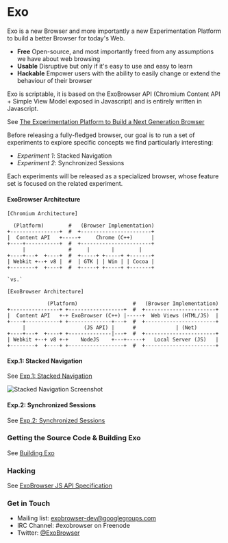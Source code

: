 Exo
====


Exo is a new Browser and more importantly a new Experimentation Platform to build a better Browser for today's Web.

- **Free** Open-source, and most importantly freed from any assumptions we have about web browsing
- **Usable** Disruptive but only if it's easy to use and easy to learn
- **Hackable** Empower users with the ability to easily change or extend the behaviour of their browser

Exo is scriptable, it is based on the ExoBrowser API (Chromium Content API + Simple View Model exposed in Javascript) and is entirely written in Javascript.

See [The Experimentation Platform to Build a Next Generation Browser](https://github.com/spolu/exo/wiki/The-Experimentation-Platform-to-Build-a-Next-generation-Web-Browser)

Before releasing a fully-fledged browser, our goal is to run a set of experiments to explore specific concepts we find particularly interesting: 

- *Experiment 1*: Stacked Navigation
- *Experiment 2*: Synchronized Sessions

Each experiments will be released as a specialized browser, whose feature set is focused on the related experiment. 

#### ExoBrowser Architecture

```
[Chromium Architecture]
  
  (Platform)        #   (Browser Implementation)
+----------------+  #  +-----------------------+
|  Content API   +-----+     Chrome (C++)      |
+----+-----------+  #  +-----------------------+
     |              #     |       |        |
+----+---+  +----+  #  +-----+ +-----+ +-------+
| Webkit +--+ v8 |  #  | GTK | | Win | | Cocoa |
+--------+  +----+  #  +-----+ +-----+ +-------+

`vs.`

[ExoBrowser Architecture]

             (Platform)                  #   (Browser Implementation)
+----------------+ +------------------+  #  +-----------------------+
|  Content API   +-+ ExoBrowser (C++) |-----+  Web Views (HTML/JS)  |
+----+-----------+ +--------------+---+  #  +-----------------------+
     |                   (JS API) |      #             | (Net)      
+----+---+  +----+ +--------------|---+  #  +-----------------------+
| Webkit +--+ v8 +-+    NodeJS    +---+-----+   Local Server (JS)   |
+--------+  +----+ +------------------+  #  +-----------------------+
```

#### Exp.1: Stacked Navigation

See [Exp.1: Stacked Navigation](https://github.com/spolu/exo/wiki/Exp.1:-Stacked-Navigation)

![Stacked Navigation Screenshot](https://f.cloud.github.com/assets/15067/1078722/b7909be6-1531-11e3-837b-1764eab48739.png)

#### Exp.2: Synchronized Sessions

See [Exp.2: Synchronized Sessions](https://github.com/spolu/exo/wiki/Exp.2:-Synchronized-Sessions)

### Getting the Source Code & Building Exo

See [Building Exo](https://github.com/spolu/exo/wiki/Building-Exo)

### Hacking

See [ExoBrowser JS API Specification](https://github.com/spolu/exo/blob/master/API.md)

### Get in Touch

- Mailing list: [exobrowser-dev@googlegroups.com](https://groups.google.com/forum/#!forum/exobrowser-dev)
- IRC Channel: #exobrowser on Freenode
- Twitter: [@ExoBrowser](https://twitter.com/ExoBrowser)

